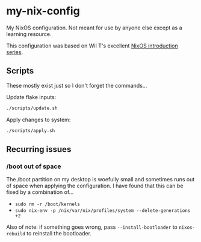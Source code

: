 # my-nix-config
My NixOS configuration. Not meant for use by anyone else except as a learning resource.

This configuration was based on Wil T's excellent [NixOS introduction series](https://www.youtube.com/watch?v=QKoQ1gKJY5A&list=PL-saUBvIJzOkjAw_vOac75v-x6EzNzZq-).

## Scripts
These mostly exist just so I don't forget the commands...

Update flake inputs:
```sh
./scripts/update.sh
```

Apply changes to system:
```sh
./scripts/apply.sh
```

## Recurring issues

### /boot out of space
The /boot partition on my desktop is woefully small and sometimes runs out of space when applying the configuration. I have found that this can be fixed by a combination of...

* `sudo rm -r /boot/kernels`
* `sudo nix-env -p /nix/var/nix/profiles/system --delete-generations +2`

Also of note: if something goes wrong, pass `--install-bootloader` to `nixos-rebuild` to reinstall the bootloader.

